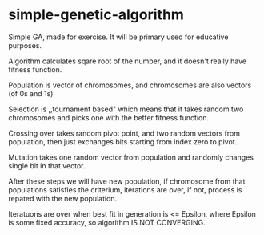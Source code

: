 # simple-genetic-algorithm
Simple GA, made for exercise.
It will be primary used for educative purposes.





Algorithm calculates sqare root of the number, and it doesn't really have fitness function.

Population is vector of chromosomes, and chromosomes are also vectors (of 0s and 1s)

Selection is ,,tournament based" which means that it takes random two chromosomes and picks one with the better fitness function.

Crossing over takes random pivot point, and two random vectors from population, then just exchanges bits starting from index zero to pivot.

Mutation takes one random vector from population and randomly changes single bit in that vector.

After these steps we will have new population, if chromosome from that populations satisfies the criterium, iterations are over, if not, process is repated with the new population.

Iteratuons are over when best fit in generation is <= Epsilon, where Epsilon is some fixed accuracy, so algorithm IS NOT CONVERGING.
